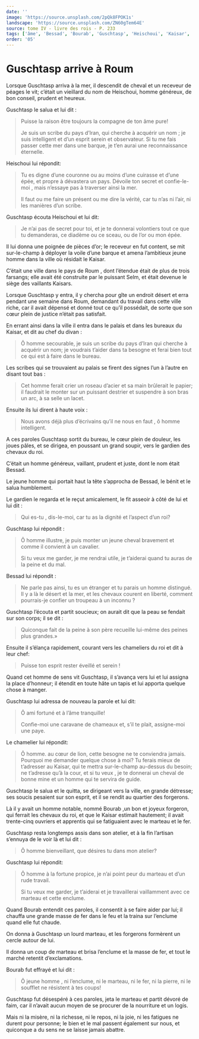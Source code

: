 ```yaml
---
date: ''
image: 'https://source.unsplash.com/2pQk8FPOK1s'
landscape: 'https://source.unsplash.com/ZN60gTem64E'
source: tome IV - livre des rois - P. 233
tags: ['âme', 'Bessad', 'Bourab', 'Guschtasp', 'Heischoui', 'Kaisar', 'Kaisars', 'Roum', 'Selm']
order: '05'
---
```


# Guschtasp arrive à Roum

Lorsque Guschtasp arriva à la mer, il descendit de cheval et un receveur de péages le vit; c’était un vieillard du nom de Heischoui, homme généreux,
de bon conseil, prudent et heureux.

Guschtasp le salua et lui dit :

> Puisse la raison être toujours la compagne de ton âme pure!
>
> Je suis un scribe du pays d’Iran, qui cherche à acquérir un nom ; je suis intelligent et d’un esprit serein et observateur. Si tu me fais passer cette mer dans une barque, je t’en aurai une reconnaissance éternelle.

Heischoui lui répondit:

> Tu es digne d’une couronne ou au moins d’une cuirasse et d’une épée, et propre à dévastera un pays. Dévoile ton secret et confie-le-moi , mais n’essaye pas à traverser ainsi la mer.
>
> Il faut ou me faire un présent ou me dire la vérité, car tu n’as ni l’air, ni les manières d’un scribe.

Guschtasp écouta Heischoui et lui dit:

> Je n’ai pas de secret pour toi, et je te donnerai volontiers tout ce que tu demanderas, ce diadème ou ce sceau, ou de l’or ou mon épée.

Il lui donna une poignée de pièces d’or; le receveur en fut content, se mit sur-le-champ à déployer la voile d’une barque et amena l’ambitieux jeune homme dans la ville où résidait le Kaisar.

C’était une ville dans le pays de Roum , dont l’étendue était de plus de trois farsangs; elle avait été construite par le puissant Selm, et était devenue le siège des vaillants Kaisars.

Lorsque Guschtasp y entra, il y chercha pour gîte un endroit désert et erra pendant une semaine dans Roum, demandant du travail dans cette ville riche, car il avait dépensé et donné tout ce qu’il possédait, de sorte que son cœur plein de justice n’était pas satisfait.

En errant ainsi dans la ville il entra dans le palais et dans les bureaux du Kaisar, et dit au chef du divan :

> Ô homme secourable, je suis un scribe du pays d’Iran qui cherche à acquérir un nom; je voudrais t’aider dans ta besogne et ferai bien tout ce qui est à faire dans le bureau.

Les scribes qui se trouvaient au palais se firent des signes l’un à l’autre en disant tout bas :

> Cet homme ferait crier un roseau d’acier et sa main brûlerait le papier; il faudrait le monter sur un puissant destrier et suspendre à son bras un arc, à sa selle un lacet.

Ensuite ils lui dirent à haute voix :

> Nous avons déjà plus d’écrivains qu’il ne nous en faut , ô homme intelligent.

A ces paroles Guschtasp sortit du bureau, le cœur plein de douleur, les joues pâles, et se dirigea, en poussant un grand soupir, vers le gardien des chevaux du roi.

C’était un homme généreux, vaillant, prudent et juste, dont le nom était Bessad.

Le jeune homme qui portait haut la tête s’approcha de Bessad, le bénit et le salua humblement.

Le gardien le regarda et le reçut amicalement, le fit asseoir à côté de lui et lui dit :

> Qui es-tu , dis-Ie-moi, car tu as la dignité et l’aspect d’un roi?

Guschtasp lui répondit :

> Ô homme illustre, je puis monter un jeune cheval bravement et comme il convient à un cavalier.
>
> Si tu veux me garder, je me rendrai utile, je t’aiderai quand tu auras de la peine et du mal.

Bessad lui répondit :

> Ne parle pas ainsi, tu es un étranger et tu parais un homme distingué. Il y a là le désert et la mer, et les chevaux courent en liberté, comment pourrais-je confier un troupeau à un inconnu ?

Guschtasp l’écouta et partit soucieux; on aurait dit que la peau se fendait sur son corps; il se dit :

> Quiconque fait de la peine à son père recueille lui-même des peines plus grandes.»

Ensuite il s’élança rapidement, courant vers les chameliers du roi et dit à leur chef:

> Puisse ton esprit rester éveillé et serein !

Quand cet homme de sens vit Guschtasp, il s’avança vers lui et lui assigna la place d’honneur; il étendit en toute hâte un tapis et lui apporta quelque chose à manger.

Guschtasp lui adressa de nouveau la parole et lui dit:

> Ô ami fortuné et à l’âme tranquille!
>
> Confie-moi une caravane de chameaux et, s’il te plait, assigne-moi une paye.

Le chamelier lui répondit:

> Ô homme. au cœur de lion, cette besogne ne te conviendra jamais. Pourquoi me demander quelque chose à moi? Tu ferais mieux de t’adresser au Kaisar, qui te mettra sur-le-champ au-dessus du besoin; ne t’adresse qu’à la cour, et si tu veux , je te donnerai un cheval de bonne mine et un homme qui te servira de guide.

Guschtasp le salua et le quitta, se dirigeant vers la ville, en grande détresse; ses soucis pesaient sur son esprit, et il se rendit au quartier des forgerons.

Là il y avait un homme notable, nommé Bourab ,un bon et joyeux forgeron, qui ferrait les chevaux du roi, et que le Kaisar estimait hautement; il avait trente-cinq ouvriers et apprentis qui se fatiguaient avec le marteau et le fer.

Guschtasp resta longtemps assis dans son atelier, et à la fin l’artisan s’ennuya de le voir là et lui dit :

> Ô homme bienveillant, que désires tu dans mon atelier?

Guschtasp lui répondit:

> Ô homme à la fortune propice, je n’ai point peur du marteau et d’un rude travail.
>
> Si tu veux me garder, je t’aiderai et je travaillerai vaillamment avec ce marteau et cette enclume.

Quand Bourab entendit ces paroles, il consentit à se faire aider par lui; il chauffa une grande masse de fer dans le feu et la traina sur l’enclume quand elle fut chaude.

On donna à Guschtasp un lourd marteau, et les forgerons formèrent un cercle autour de lui.

Il donna un coup de marteau et brisa l’enclume et la masse de fer, et tout le marché retentit d’exclamations.

Bourab fut effrayé et lui dit :

> Ô jeune homme , ni l’enclume, ni le marteau, ni le fer, ni la pierre, ni le soufflet ne résistent à tes coups!

Guschtasp fut désespéré à ces paroles, jeta le marteau et partit dévoré de faim, car il n’avait aucun moyen de se procurer de la nourriture et un logis.

Mais ni la misère, ni la richesse, ni le repos, ni la joie, ni les fatigues ne durent pour personne; le bien et le mal passent également sur nous, et quiconque a du sens ne se laisse jamais abattre.
